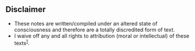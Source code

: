 ## Disclaimer

- These notes are written/compiled under an altered state of consciousness and therefore are a totally discredited form of text.
- I waive off any and all rights to attribution (moral or intellectual) of these texts<sup>[1](https://www.lexology.com/commentary/intellectual-property/india/saikrishna-associates/moral-rights-can-authors-waive-their-special-rights)</sup>.